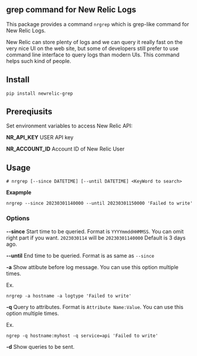 ## grep command for New Relic Logs

This package provides a command `nrgrep` which is grep-like command for New Relic Logs.

New Relic can store plenty of logs and we can query it really fast on the very nice UI on the web site, but some of developers still prefer to use command line interface to query logs than modern UIs.
This command helps such kind of people.

## Install

```
pip install newrelic-grep
```

## Prereqiusits

Set environment variables to access New Relic API:

**NR_API_KEY**
    USER API key

**NR_ACCOUNT_ID**
    Account ID of New Relic User

## Usage

```
# nrgrep [--since DATETIME] [--until DATETIME] <KeyWord to search>
```

**Exapmple**

```
nrgrep --since 20230301140000 --until 20230301150000 'Failed to write'
```

### Options

**--since**
    Start time to be queried.
    Format is `YYYYmmddHHMMSS`.
    You can omit right part if you want.
    `2023030114` will be `20230301140000`
    Default is 3 days ago.

**--until**
    End time to be queried.
    Format is as same as `--since`

**-a**
    Show attibute before log message.
    You can use this option multiple times.

Ex.
```
nrgrep -a hostname -a logtype 'Failed to write'
```

**-q**
    Query to attributes. Format is `Attribute Name:Value`.
    You can use this option multiple times.

Ex.
```
ngrep -q hostname:myhost -q service=api 'Failed to write'
```

**-d**
    Show queries to be sent.
